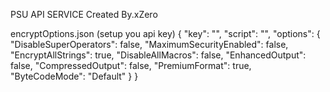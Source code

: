 PSU API SERVICE
Created By.xZero

encryptOptions.json (setup you api key)
{
  "key": "",
  "script": "",
  "options": {
    "DisableSuperOperators": false,
    "MaximumSecurityEnabled": false,
    "EncryptAllStrings": true,
    "DisableAllMacros": false,
    "EnhancedOutput": false,
    "CompressedOutput": false,
    "PremiumFormat": true,
    "ByteCodeMode": "Default"
  }
}